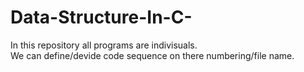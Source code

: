 # Data-Structure-In-C-
In this repository all programs are indivisuals.
<br>
We can define/devide code sequence on there numbering/file name.
<br>
